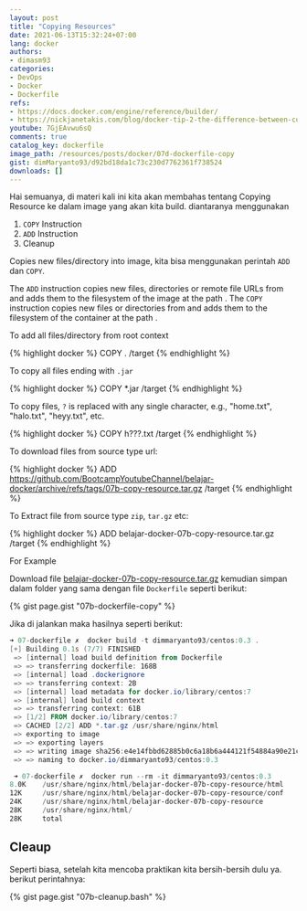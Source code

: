 ```yaml
---
layout: post
title: "Copying Resources"
date: 2021-06-13T15:32:24+07:00
lang: docker
authors:
- dimasm93
categories:
- DevOps
- Docker
- Dockerfile
refs: 
- https://docs.docker.com/engine/reference/builder/
- https://nickjanetakis.com/blog/docker-tip-2-the-difference-between-copy-and-add-in-a-dockerile
youtube: 7GjEAvwu6sQ
comments: true
catalog_key: dockerfile
image_path: /resources/posts/docker/07d-dockerfile-copy
gist: dimMaryanto93/d92bd18da1c73c230d7762361f738524
downloads: []
---
```


Hai semuanya, di materi kali ini kita akan membahas tentang Copying Resource ke dalam image yang akan kita build. diantaranya menggunakan 

1. `COPY` Instruction
2. `ADD` Instruction
3. Cleanup

<!--more-->

Copies new files/directory into image, kita bisa menggunakan perintah `ADD` dan `COPY`.

The `ADD` instruction copies new files, directories or remote file URLs from <src> and adds them to the filesystem of the image at the path <dest>. The `COPY` instruction copies new files or directories from <src> and adds them to the filesystem of the container at the path <dest>. 

To add all files/directory from root context

{% highlight docker %}
COPY . /target
{% endhighlight %}

To copy all files ending with `.jar`

{% highlight docker %}
COPY *.jar /target
{% endhighlight %}

To copy files, `?` is replaced with any single character, e.g., "home.txt", "halo.txt", "heyy.txt", etc.

{% highlight docker %}
COPY h???.txt /target
{% endhighlight %}

To download files from source type url:

{% highlight docker %}
ADD https://github.com/BootcampYoutubeChannel/belajar-docker/archive/refs/tags/07b-copy-resource.tar.gz /target
{% endhighlight %}

To Extract file from source type `zip`, `tar.gz` etc:

{% highlight docker %}
ADD belajar-docker-07b-copy-resource.tar.gz /target
{% endhighlight %}

For Example

Download file [belajar-docker-07b-copy-resource.tar.gz](https://github.com/BootcampYoutubeChannel/belajar-docker/archive/refs/tags/07b-copy-resource.tar.gz) kemudian simpan dalam folder yang sama dengan file `Dockerfile` seperti berikut:

{% gist page.gist "07b-dockerfile-copy" %}

Jika di jalankan maka hasilnya seperti berikut:

```powershell
➜ 07-dockerfile ✗  docker build -t dimmaryanto93/centos:0.3 .       
[+] Building 0.1s (7/7) FINISHED
 => [internal] load build definition from Dockerfile                                                                   0.0s 
 => => transferring dockerfile: 168B                                                                                   0.0s 
 => [internal] load .dockerignore                                                                                      0.0s 
 => => transferring context: 2B                                                                                        0.0s 
 => [internal] load metadata for docker.io/library/centos:7                                                            0.0s 
 => [internal] load build context                                                                                      0.0s 
 => => transferring context: 61B                                                                                       0.0s 
 => [1/2] FROM docker.io/library/centos:7                                                                              0.0s 
 => CACHED [2/2] ADD *.tar.gz /usr/share/nginx/html                                                                    0.0s 
 => exporting to image                                                                                                 0.0s 
 => => exporting layers                                                                                                0.0s 
 => => writing image sha256:e4e14fbbd62885b0c6a18b6a444121f54884a90e21c2a00816e51d419e6dca79                           0.0s 
 => => naming to docker.io/dimmaryanto93/centos:0.3

 ➜ 07-dockerfile ✗  docker run --rm -it dimmaryanto93/centos:0.3     
8.0K    /usr/share/nginx/html/belajar-docker-07b-copy-resource/html
12K     /usr/share/nginx/html/belajar-docker-07b-copy-resource/conf
24K     /usr/share/nginx/html/belajar-docker-07b-copy-resource
28K     /usr/share/nginx/html/
28K     total
```

## Cleaup

Seperti biasa, setelah kita mencoba praktikan kita bersih-bersih dulu ya. berikut perintahnya:

{% gist page.gist "07b-cleanup.bash" %}